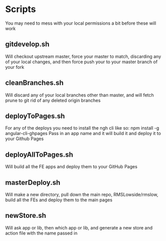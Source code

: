 # Scripts
You may need to mess with your local permissions a bit before these will work

## gitdevelop.sh
Will checkout upstream master, force your master to match, discarding any of your local changes, and then force push your to your master branch of your fork

## cleanBranches.sh
Will discard any of your local branches other than master, and will fetch prune to git rid of any deleted origin branches

## deployToPages.sh
For any of the deploys you need to install the ngh cli like so: npm install -g angular-cli-ghpages
Pass in an app name and it will build it and deploy it to your Github Pages

## deployAllToPages.sh
Will build all the FE apps and deploy them to your GitHub Pages

## masterDeploy.sh
Will make a new directory, pull down the main repo, RMSLowside/rmslow, build all the FEs and deploy them to the main pages

## newStore.sh
Will ask app or lib, then which app or lib, and generate a new store and action file with the name passed in
